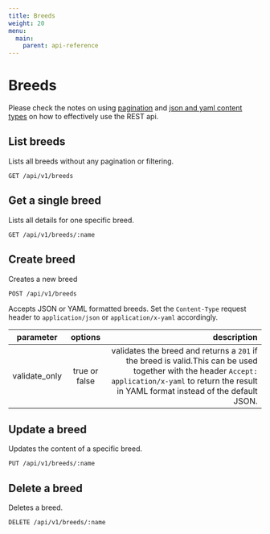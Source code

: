 ```yaml
---
title: Breeds
weight: 20
menu:
  main:
    parent: api-reference
---
```


# Breeds

Please check the notes on using [pagination](/documentation/api-reference/#pagination) and [json and yaml content types](/documentation/api-reference/#content-types) on how to effectively use the REST api.

## List breeds

Lists all breeds without any pagination or filtering.

    GET /api/v1/breeds

## Get a single breed

Lists all details for one specific breed.

    GET /api/v1/breeds/:name

## Create breed

Creates a new breed

    POST /api/v1/breeds

Accepts JSON or YAML formatted breeds. Set the `Content-Type` request header to `application/json` or `application/x-yaml` accordingly.    

| parameter     | options           | description      |
| ------------- |:-----------------:| ----------------:|
| validate_only | true or false     | validates the breed and returns a `201` if the breed is valid.This can be used together with the header `Accept: application/x-yaml` to return the result in YAML format instead of the default JSON. 

## Update a breed

Updates the content of a specific breed.

    PUT /api/v1/breeds/:name

## Delete a breed

Deletes a breed.        

    DELETE /api/v1/breeds/:name